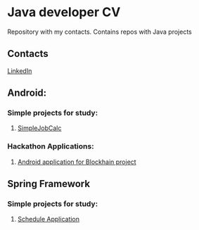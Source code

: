 # Java developer CV
Repository with my contacts. Contains repos with Java projects

## Contacts
[LinkedIn](https://www.linkedin.com/in/serkovdmitrii/)

## Android:

### Simple projects for study:
1. [SimpleJobCalc ](https://github.com/komochek32/SimpleJobCalc)

### Hackathon Applications:
1. [Android application for Blockhain project](https://github.com/komochek32/AndroidApp)

## Spring Framework

### Simple projects for study:
1. [Schedule Application](https://github.com/komochek32/ScheduleApp) 
